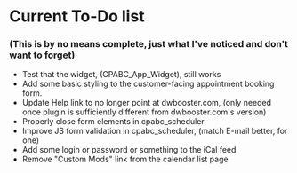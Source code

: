 # Current To-Do list
### (This is by no means complete, just what I've noticed and don't want to forget)


* Test that the widget, (CPABC_App_Widget), still works
* Add some basic styling to the customer-facing appointment booking form.
* Update Help link to no longer point at dwbooster.com, (only needed once plugin is sufficiently different from dwbooster.com's version)
* Properly close form elements in cpabc_scheduler
* Improve JS form validation in cpabc_scheduler, (match E-mail better, for one)
* Add some login or password or something to the iCal feed
* Remove "Custom Mods" link from the calendar list page